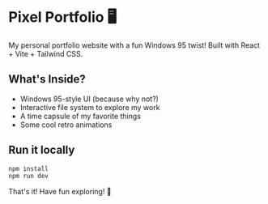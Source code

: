 # Pixel Portfolio 🖥️

My personal portfolio website with a fun Windows 95 twist! Built with React + Vite + Tailwind CSS.

## What's Inside?

- Windows 95-style UI (because why not?)
- Interactive file system to explore my work
- A time capsule of my favorite things
- Some cool retro animations

## Run it locally

```bash
npm install
npm run dev
```

That's it! Have fun exploring! 🚀
